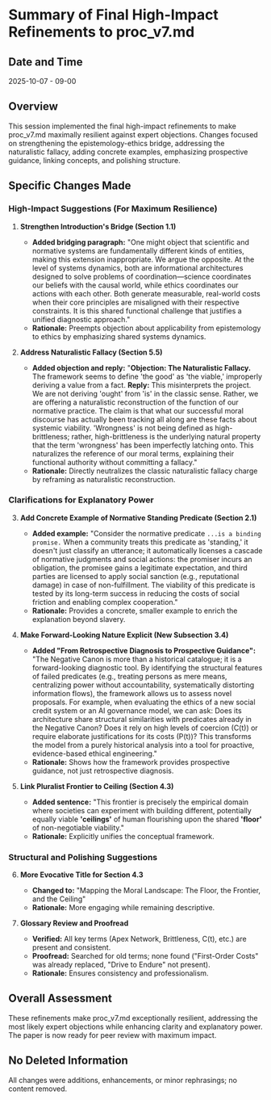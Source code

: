 # Summary of Final High-Impact Refinements to proc_v7.md

## Date and Time
2025-10-07 - 09-00

## Overview
This session implemented the final high-impact refinements to make proc_v7.md maximally resilient against expert objections. Changes focused on strengthening the epistemology-ethics bridge, addressing the naturalistic fallacy, adding concrete examples, emphasizing prospective guidance, linking concepts, and polishing structure.

## Specific Changes Made

### High-Impact Suggestions (For Maximum Resilience)

1. **Strengthen Introduction's Bridge (Section 1.1)**
   - **Added bridging paragraph:** "One might object that scientific and normative systems are fundamentally different kinds of entities, making this extension inappropriate. We argue the opposite. At the level of systems dynamics, both are informational architectures designed to solve problems of coordination—science coordinates our beliefs with the causal world, while ethics coordinates our actions with each other. Both generate measurable, real-world costs when their core principles are misaligned with their respective constraints. It is this shared functional challenge that justifies a unified diagnostic approach."
   - **Rationale:** Preempts objection about applicability from epistemology to ethics by emphasizing shared systems dynamics.

2. **Address Naturalistic Fallacy (Section 5.5)**
   - **Added objection and reply:** "**Objection: The Naturalistic Fallacy.** The framework seems to define 'the good' as 'the viable,' improperly deriving a value from a fact. **Reply:** This misinterprets the project. We are not deriving 'ought' from 'is' in the classic sense. Rather, we are offering a naturalistic reconstruction of the function of our normative practice. The claim is that what our successful moral discourse has actually been tracking all along are these facts about systemic viability. 'Wrongness' is not being defined as high-brittleness; rather, high-brittleness is the underlying natural property that the term 'wrongness' has been imperfectly latching onto. This naturalizes the reference of our moral terms, explaining their functional authority without committing a fallacy."
   - **Rationale:** Directly neutralizes the classic naturalistic fallacy charge by reframing as naturalistic reconstruction.

### Clarifications for Explanatory Power

3. **Add Concrete Example of Normative Standing Predicate (Section 2.1)**
   - **Added example:** "Consider the normative predicate `...is a binding promise.` When a community treats this predicate as 'standing,' it doesn't just classify an utterance; it automatically licenses a cascade of normative judgments and social actions: the promiser incurs an obligation, the promisee gains a legitimate expectation, and third parties are licensed to apply social sanction (e.g., reputational damage) in case of non-fulfillment. The viability of this predicate is tested by its long-term success in reducing the costs of social friction and enabling complex cooperation."
   - **Rationale:** Provides a concrete, smaller example to enrich the explanation beyond slavery.

4. **Make Forward-Looking Nature Explicit (New Subsection 3.4)**
   - **Added "From Retrospective Diagnosis to Prospective Guidance":** "The Negative Canon is more than a historical catalogue; it is a forward-looking diagnostic tool. By identifying the structural features of failed predicates (e.g., treating persons as mere means, centralizing power without accountability, systematically distorting information flows), the framework allows us to assess novel proposals. For example, when evaluating the ethics of a new social credit system or an AI governance model, we can ask: Does its architecture share structural similarities with predicates already in the Negative Canon? Does it rely on high levels of coercion (C(t)) or require elaborate justifications for its costs (P(t))? This transforms the model from a purely historical analysis into a tool for proactive, evidence-based ethical engineering."
   - **Rationale:** Shows how the framework provides prospective guidance, not just retrospective diagnosis.

5. **Link Pluralist Frontier to Ceiling (Section 4.3)**
   - **Added sentence:** "This frontier is precisely the empirical domain where societies can experiment with building different, potentially equally viable **'ceilings'** of human flourishing upon the shared **'floor'** of non-negotiable viability."
   - **Rationale:** Explicitly unifies the conceptual framework.

### Structural and Polishing Suggestions

6. **More Evocative Title for Section 4.3**
   - **Changed to:** "Mapping the Moral Landscape: The Floor, the Frontier, and the Ceiling"
   - **Rationale:** More engaging while remaining descriptive.

7. **Glossary Review and Proofread**
   - **Verified:** All key terms (Apex Network, Brittleness, C(t), etc.) are present and consistent.
   - **Proofread:** Searched for old terms; none found ("First-Order Costs" was already replaced, "Drive to Endure" not present).
   - **Rationale:** Ensures consistency and professionalism.

## Overall Assessment
These refinements make proc_v7.md exceptionally resilient, addressing the most likely expert objections while enhancing clarity and explanatory power. The paper is now ready for peer review with maximum impact.

## No Deleted Information
All changes were additions, enhancements, or minor rephrasings; no content removed.